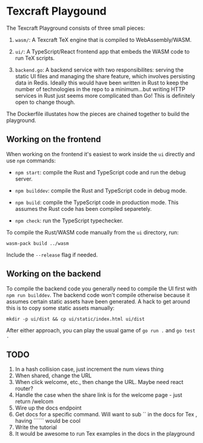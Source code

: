 # Texcraft Playgound

The Texcraft Playground consists of three small pieces:

1. `wasm/`: A Texcraft TeX engine that is compiled to WebAssembly/WASM.

1. `ui/`: A TypeScript/React frontend app that embeds the WASM code to run TeX scripts.

1. `backend.go`: A backend service with two responsibilites: serving the static UI files
    and managing the share feature, which involves persisting data in Redis.
    Ideally this would have been written in Rust to keep the number of technologies in
    the repo to a minimum...but writing HTTP services in Rust just seems more complicated than Go!
    This is definitely open to change though.

The Dockerfile illustates how the pieces are chained together to build the playground.

## Working on the frontend

When working on the frontend it's easiest to work inside the `ui` directly and use `npm` commands:

- `npm start`: compile the Rust and TypeScript code and run the debug server.

- `npm builddev`: compile the Rust and TypeScript code in debug mode.

- `npm build`: compile the TypeScript code in production mode. This assumes the Rust code has been compiled separetely. 

- `npm check`: run the TypeScript typechecker.

To compile the Rust/WASM code manually from the `ui` directory, run:
```
wasm-pack build ../wasm
```
Include the `--release` flag if needed.

## Working on the backend

To compile the backend code you generally need to compile the UI first with `npm run builddev`.
The backend code won't compile otherwise because it assumes certain static assets have been generated.
A hack to get around this is to copy some static assets manually:

```
mkdir -p ui/dist && cp ui/static/index.html ui/dist
```

After either approach, you can play the usual game of `go run .` and `go test .`

## TODO

1. In a hash collision case, just increment the num views thing
1. When shared, change the URL
1. When click welcome, etc., then change the URL. Maybe need react router? 
1. Handle the case when the share link is for the welcome page - just return /welcom
1. Wire up the docs endpoint
1. Get docs for a specific command. Will want to sub `` in the docs for Tex , having `````` would be cool
1. Write the tutorial
1. It would be awesome to run Tex examples in the docs in the playground

